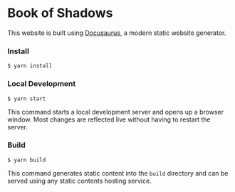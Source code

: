 # Book of Shadows

This website is built using [Docusaurus](https://docusaurus.io/), a modern static website generator.

### Install

```
$ yarn install
```

### Local Development

```
$ yarn start
```

This command starts a local development server and opens up a browser window. Most changes are reflected live without having to restart the server.

### Build

```
$ yarn build
```

This command generates static content into the `build` directory and can be served using any static contents hosting service.